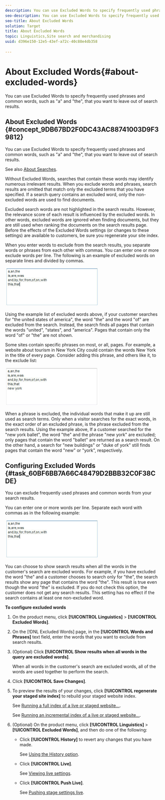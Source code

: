 ```yaml
---
description: You can use Excluded Words to specify frequently used phrases and common words, such as "a" and "the", that you want to leave out of search results.
seo-description: You can use Excluded Words to specify frequently used phrases and common words, such as "a" and "the", that you want to leave out of search results.
seo-title: About Excluded Words
solution: Target
title: About Excluded Words
topic: Linguistics,Site search and merchandising
uuid: d396e150-12e5-43ef-a72c-40c88e4db358

---
```


# About Excluded Words{#about-excluded-words}

You can use Excluded Words to specify frequently used phrases and common words, such as "a" and "the", that you want to leave out of search results.

## About Excluded Words {#concept_9DB67BD2F0DC43AC88741003D9F39812}

You can use Excluded Words to specify frequently used phrases and common words, such as "a" and "the", that you want to leave out of search results. 

See also [About Searches](../c-about-settings-menu/c-about-searching-menu.md#concept_207105CF26B1448F8A3D223787C56AB8).

Without Excluded Words, searches that contain these words may identify numerous irrelevant results. When you exclude words and phrases, search results are omitted that match only the excluded terms that you have specified. If a search query contains an excluded word, only the non-excluded words are used to find documents.

Excluded search words are not highlighted in the search results. However, the relevance score of each result is influenced by the excluded words. In other words, excluded words are ignored when finding documents, but they are still used when ranking the documents on the search results page. Before the effects of the Excluded Words settings (or changes to these settings) are available to customers, be sure you regenerate your site index.

When you enter words to exclude from the search results, you separate words or phrases from each other with commas. You can enter one or more exclude words per line. The following is an example of excluded words on separate lines and divided by commas.

![](assets/excluded_words_1.jpg)

Using the example list of excluded words above, if your customer searches for "the united states of america", the word "the" and the word "of" are excluded from the search. Instead, the search finds all pages that contain the words "united", "states", and "america". Pages that contain only the word "of" or "the" are not shown.

Some sites contain specific phrases on most, or all, pages. For example, a website about tourism in New York City could contain the words New York in the title of every page. Consider adding this phrase, and others like it, to the exclude list:

![](assets/excluded_words_2.jpg)

When a phrase is excluded, the individual words that make it up are still used as search terms. Only when a visitor searches for the exact words, in the exact order of an excluded phrase, is the phrase excluded from the search results. Using the example above, If a customer searched for the "new york ballet", the word "the" and the phrase "new york" are excluded; only pages that contain the word "ballet" are returned as a search result. On the other hand, a search for "new buildings" or "duke of york" still finds pages that contain the word "new" or "york", respectively. 

## Configuring Excluded Words {#task_60BF6BB7A66C48479D2BBB32C0F38CDE}

You can exclude frequently used phrases and common words from your search results.

<!-- 

t_configuring_excluded_words.xml

 -->

You can enter one or more words per line. Separate each word with commas as in the following example:

![](assets/excluded_words_1.jpg)

You can choose to show search results when all the words in the customer's search are excluded words. For example, if you have excluded the word "the" and a customer chooses to search only for "the", the search results show any page that contains the word "the". This result is true even though the word "the" is excluded. If you do not check this option, the customer does not get any search results. This setting has no effect if the search contains at least one non-excluded word.

**To configure excluded words** 

1. On the product menu, click **[!UICONTROL Linguistics]** > **[!UICONTROL Excluded Words]**.
1. On the [!DNL Excluded Words] page, in the **[!UICONTROL Words and Phrases]** text field, enter the words that you want to exclude from search results.
1. (Optional) Click **[!UICONTROL Show results when all words in the query are excluded words]**.

   When all words in the customer's search are excluded words, all of the words are used together to perform the search. 
1. Click **[!UICONTROL Save Changes]**.
1. To preview the results of your changes, click **[!UICONTROL regenerate your staged site index]** to rebuild your staged website index.

   See [Running a full index of a live or staged website...](../c-about-index-menu/c-about-full-index.md#task_F7FE04D8A1654A7787FCCA31B45EB42D).

   See [Running an incremental index of a live or staged website...](../c-about-index-menu/c-about-incremental-index.md#task_9BFB6157F3884B2FAECB7E0E9CA318CB). 
1. (Optional) On the product menu, click **[!UICONTROL Linguistics]** > **[!UICONTROL Excluded Words]**, and then do one of the following:

    * Click **[!UICONTROL History]** to revert any changes that you have made.

      See [Using the History option](../t-using-the-history-option.md#task_70DD3F87A67242BBBD2CB27156F43002). 
    
    * Click **[!UICONTROL Live]**.

      See [Viewing live settings](../c-about-staging.md#task_401A0EBDB5DB4D4CA933CBA7BECDC10F). 
    
    * Click **[!UICONTROL Push Live]**.

      See [Pushing stage settings live](../c-about-staging.md#task_44306783B4C0408AAA58B471DAF2D9A4).

